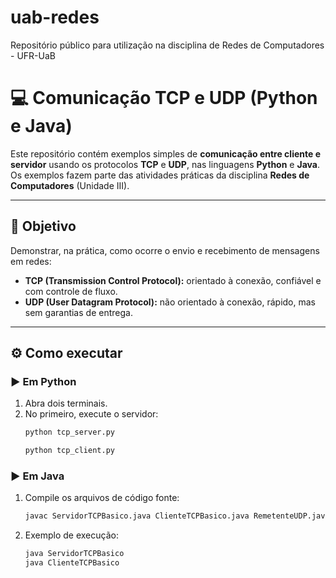 # uab-redes
Repositório público para utilização na disciplina de Redes de Computadores - UFR-UaB


# 💻 Comunicação TCP e UDP (Python e Java)

Este repositório contém exemplos simples de **comunicação entre cliente e servidor** usando os protocolos **TCP** e **UDP**, nas linguagens **Python** e **Java**.  
Os exemplos fazem parte das atividades práticas da disciplina **Redes de Computadores** (Unidade III).

---

## 🎯 Objetivo

Demonstrar, na prática, como ocorre o envio e recebimento de mensagens em redes:
- **TCP (Transmission Control Protocol):** orientado à conexão, confiável e com controle de fluxo.  
- **UDP (User Datagram Protocol):** não orientado à conexão, rápido, mas sem garantias de entrega.

---

## ⚙️ Como executar

### ▶️ Em Python
1. Abra dois terminais.
2. No primeiro, execute o servidor:
   ```bash
   python tcp_server.py

   python tcp_client.py

### ▶️ Em Java
1. Compile os arquivos de código fonte:
   ```bash
   javac ServidorTCPBasico.java ClienteTCPBasico.java RemetenteUDP.java ReceptorUDP.java

2. Exemplo de execução:
   ```bash
   java ServidorTCPBasico
   java ClienteTCPBasico


